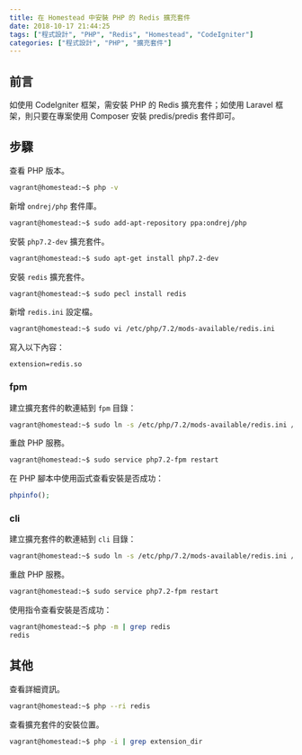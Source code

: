 ```yaml
---
title: 在 Homestead 中安裝 PHP 的 Redis 擴充套件
date: 2018-10-17 21:44:25
tags: ["程式設計", "PHP", "Redis", "Homestead", "CodeIgniter"]
categories: ["程式設計", "PHP", "擴充套件"]
---
```


## 前言

如使用 CodeIgniter 框架，需安裝 PHP 的 Redis 擴充套件；如使用 Laravel 框架，則只要在專案使用 Composer 安裝 predis/predis 套件即可。

## 步驟

查看 PHP 版本。

```bash
vagrant@homestead:~$ php -v
```

新增 `ondrej/php` 套件庫。

```bash
vagrant@homestead:~$ sudo add-apt-repository ppa:ondrej/php
```

安裝 `php7.2-dev` 擴充套件。

```bash
vagrant@homestead:~$ sudo apt-get install php7.2-dev
```

安裝 `redis` 擴充套件。

```bash
vagrant@homestead:~$ sudo pecl install redis
```

新增 `redis.ini` 設定檔。

```bash
vagrant@homestead:~$ sudo vi /etc/php/7.2/mods-available/redis.ini
```

寫入以下內容：

```
extension=redis.so
```

### fpm

建立擴充套件的軟連結到 `fpm` 目錄：

```bash
vagrant@homestead:~$ sudo ln -s /etc/php/7.2/mods-available/redis.ini /etc/php/7.2/fpm/conf.d/20-redis.ini
```

重啟 PHP 服務。

```bash
vagrant@homestead:~$ sudo service php7.2-fpm restart
```

在 PHP 腳本中使用函式查看安裝是否成功：

```php
phpinfo();
```

### cli

建立擴充套件的軟連結到 `cli` 目錄：

```bash
vagrant@homestead:~$ sudo ln -s /etc/php/7.2/mods-available/redis.ini /etc/php/7.2/cli/conf.d/20-redis.ini
```

重啟 PHP 服務。

```bash
vagrant@homestead:~$ sudo service php7.2-fpm restart
```

使用指令查看安裝是否成功：

```bash
vagrant@homestead:~$ php -m | grep redis
redis
```

## 其他

查看詳細資訊。

```bash
vagrant@homestead:~$ php --ri redis
```

查看擴充套件的安裝位置。

```bash
vagrant@homestead:~$ php -i | grep extension_dir
```
